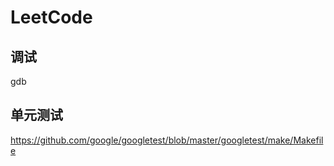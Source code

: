 # LeetCode


## 调试
gdb


## 单元测试
https://github.com/google/googletest/blob/master/googletest/make/Makefile

